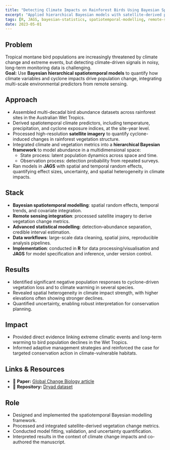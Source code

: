 ```yaml
---
title: "Detecting Climate Impacts on Rainforest Birds Using Bayesian Spatiotemporal Modelling"
excerpt: "Applied hierarchical Bayesian models with satellite-derived predictors to identify climate-driven population changes in rainforest birds across space and time."
tags: [R, JAGS, bayesian-statistics, spatiotemporal-modelling, remote-sensing, climate-impact, ecology]
date: 2023-05-01
---
```


## Problem
Tropical montane bird populations are increasingly threatened by climate change and extreme events, but detecting climate-driven signals in noisy, long-term monitoring data is challenging.  
**Goal:** Use **Bayesian hierarchical spatiotemporal models** to quantify how climate variables and cyclone impacts drive population change, integrating multi-scale environmental predictors from remote sensing.

## Approach
- Assembled multi-decadal bird abundance datasets across rainforest sites in the Australian Wet Tropics.
- Derived spatiotemporal climate predictors, including temperature, precipitation, and cyclone exposure indices, at the site-year level.
- Processed high-resolution **satellite imagery** to quantify cyclone-induced changes in rainforest vegetation structure.
- Integrated climate and vegetation metrics into a **hierarchical Bayesian framework** to model abundance in a multidimensional space:  
  - State process: latent population dynamics across space and time.  
  - Observation process: detection probability from repeated surveys.
- Ran models in **JAGS** with spatial and temporal random effects, quantifying effect sizes, uncertainty, and spatial heterogeneity in climate impacts.

## Stack
- **Bayesian spatiotemporal modelling**: spatial random effects, temporal trends, and covariate integration.
- **Remote sensing integration**: processed satellite imagery to derive vegetation change metrics.
- **Advanced statistical modelling**: detection–abundance separation, credible interval estimation.
- **Data workflows**: large-scale data cleaning, spatial joins, reproducible analysis pipelines.
- **Implementation**: conducted in **R** for data processing/visualisation and **JAGS** for model specification and inference, under version control.

## Results
- Identified significant negative population responses to cyclone-driven vegetation loss and to climate warming in several species.
- Revealed spatial heterogeneity in climate impact strength, with higher elevations often showing stronger declines.
- Quantified uncertainty, enabling robust interpretation for conservation planning.

## Impact
- Provided direct evidence linking extreme climatic events and long-term warming to bird population declines in the Wet Tropics.
- Informed adaptive management strategies and reinforced the case for targeted conservation action in climate-vulnerable habitats.

## Links & Resources
- 📄 **Paper:** [Global Change Biology article](https://onlinelibrary.wiley.com/doi/full/10.1111/gcb.16608)  
- 💾 **Repository:** [Dryad dataset](https://datadryad.org/dataset/doi:10.5061/dryad.hx3ffbgjj)  

## Role
- Designed and implemented the spatiotemporal Bayesian modelling framework.
- Processed and integrated satellite-derived vegetation change metrics.
- Conducted model fitting, validation, and uncertainty quantification.
- Interpreted results in the context of climate change impacts and co-authored the manuscript.
